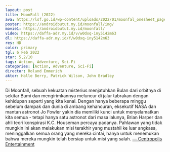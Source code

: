 ```yaml
---
layout: post
title: MoonFall (2022)
ava: https://lsf.go.id/wp-content/uploads/2022/01/moonfal_onesheet_page-0001-350x520.jpg
poster: https://androidbutut.my.id/moonfall/img/
movie1: https://androidbutut.my.id/moonfall/
video: https://daffa-adr.my.id/v/w0dxq-iny5142m63
dl: https://daffa-adr.my.id/f/w0dxq-iny5142m63
res: HD
color: primary
tgl: 6 Feb 2022
star: 5,2/10
tags: Action, Adventure, Sci-Fi
categories: [Action, Adventure, Sci-Fi]
director: Roland Emmerich
aktor: Halle Berry, Patrick Wilson, John Bradley
---
```


Di Moonfall, sebuah kekuatan misterius menjatuhkan Bulan dari orbitnya di sekitar Bumi dan mengirimkannya meluncur di jalur tabrakan dengan kehidupan seperti yang kita kenal. Dengan hanya beberapa minggu sebelum dampak dan dunia di ambang kehancuran, eksekutif NASA dan mantan astronot Jo Fowler yakin dia memiliki kunci untuk menyelamatkan kita semua - tetapi hanya satu astronot dari masa lalunya, Brian Harper dan ahli teori konspirasi K.C. Houseman percaya padanya. Pahlawan yang tidak mungkin ini akan melakukan misi terakhir yang mustahil ke luar angkasa, meninggalkan semua orang yang mereka cintai, hanya untuk menemukan bahwa mereka mungkin telah bersiap untuk misi yang salah. [— Centropolis Entertainment](https://www.imdb.com/search/title/?plot_author=Centropolis%20Entertainment&view=simple&sort=alpha&ref_=tt_stry_pl)
